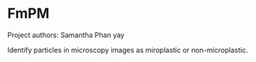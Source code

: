 # FmPM
Project authors: Samantha Phan yay

Identify particles in microscopy images as miroplastic or non-microplastic. 


